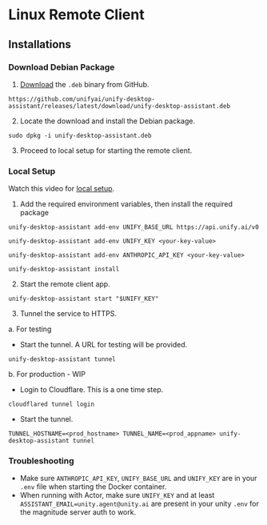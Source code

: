 # Linux Remote Client

## Installations

### Download Debian Package

1. [Download](https://github.com/unifyai/unify-desktop-assistant/releases/latest/download/unify-desktop-assistant.deb) the `.deb` binary from GitHub.

`https://github.com/unifyai/unify-desktop-assistant/releases/latest/download/unify-desktop-assistant.deb`

2. Locate the download and install the Debian package.

`sudo dpkg -i unify-desktop-assistant.deb`

3. Proceed to local setup for starting the remote client.

### Local Setup

Watch this video for [local setup](https://www.loom.com/share/c3ad55e541634b478f50e0660d4e1017?sid=c1653138-dc7e-476a-b31a-5d4908e2a029).

1. Add the required environment variables, then install the required package

`unify-desktop-assistant add-env UNIFY_BASE_URL https://api.unify.ai/v0`

`unify-desktop-assistant add-env UNIFY_KEY <your-key-value>`

`unify-desktop-assistant add-env ANTHROPIC_API_KEY <your-key-value> `

`unify-desktop-assistant install`

2. Start the remote client app.

`unify-desktop-assistant start "$UNIFY_KEY"`

3. Tunnel the service to HTTPS.

a. For testing

- Start the tunnel. A URL for testing will be provided.

`unify-desktop-assistant tunnel`

b. For production - WIP

- Login to Cloudflare. This is a one time step.

`cloudflared tunnel login`

- Start the tunnel.

`TUNNEL_HOSTNAME=<prod_hostname> TUNNEL_NAME=<prod_appname> unify-desktop-assistant tunnel`

### Troubleshooting

- Make sure `ANTHROPIC_API_KEY`, `UNIFY_BASE_URL` and `UNIFY_KEY` are in your `.env` file when starting the Docker container.
- When running with Actor, make sure `UNIFY_KEY` and at least `ASSISTANT_EMAIL=unity.agent@unity.ai` are present in your unity `.env` for the magnitude server auth to work.
